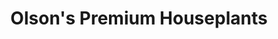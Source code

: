 ---
title: "Olson's Premium Houseplants"
url: /salem/olsons-premium-houseplants/
shop: Garten-Center
---